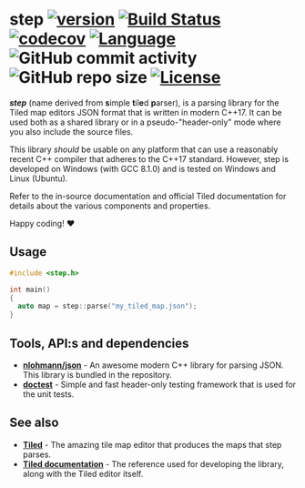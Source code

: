 # step [![version](https://img.shields.io/badge/version-0.1.0-red.svg)](https://semver.org) [![Build Status](https://travis-ci.org/albin-johansson/Centurion.svg?branch=master)](https://travis-ci.org/albin-johansson/step) [![codecov](https://codecov.io/gh/albin-johansson/step/branch/master/graph/badge.svg)](https://codecov.io/gh/albin-johansson/step) [![Language](https://img.shields.io/badge/C%2B%2B-17-blue.svg)](https://en.wikipedia.org/wiki/C%2B%2B#Standardization) ![GitHub commit activity](https://img.shields.io/github/commit-activity/m/albin-johansson/step) ![GitHub repo size](https://img.shields.io/github/repo-size/albin-johansson/step)  [![License](https://img.shields.io/badge/license-MIT-blue.svg)](https://opensource.org/licenses/MIT)

***step*** (name derived from **s**imple **t**il**e**d **p**arser), is a parsing library for the Tiled map editors JSON format that is written in modern C++17. It can be used both as a shared library or in a pseudo-"header-only" mode where you also include the source files.

This library *should* be usable on any platform that can use a reasonably recent C++ compiler that adheres to the C++17 standard. However, step is developed on Windows (with GCC 8.1.0) and is tested on Windows and Linux (Ubuntu).

Refer to the in-source documentation and official Tiled documentation for details about the various components and properties.

Happy coding! :heart:

## Usage

```C++
#include <step.h>

int main()
{
  auto map = step::parse("my_tiled_map.json");
}
```

## Tools, API:s and dependencies

* [**nlohmann/json**](https://github.com/nlohmann/json) - An awesome modern C++ library for parsing JSON. This library is bundled in the repository.
* [**doctest**](https://github.com/onqtam/doctest) - Simple and fast header-only testing framework that is used for the unit tests.

## See also

* [**Tiled**](https://github.com/bjorn/tiled) - The amazing tile map editor that produces the maps that step parses.
* [**Tiled documentation**](https://doc.mapeditor.org/en/stable/) - The reference used for developing the library, along with the Tiled editor itself.
